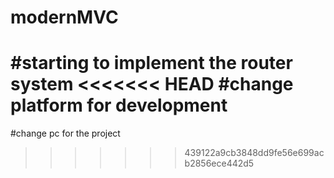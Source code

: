 # modernMVC
#starting to implement the router system
<<<<<<< HEAD
#change platform for development
=======
#change pc for the project


>>>>>>> 439122a9cb3848dd9fe56e699acb2856ece442d5
